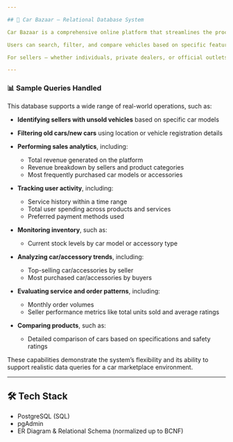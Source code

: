 ```yaml
---

## 🚗 Car Bazaar – Relational Database System

Car Bazaar is a comprehensive online platform that streamlines the process of buying, selling, and servicing cars and their accessories. It is backed by a robust relational database system built using **PostgreSQL** and designed in **pgAdmin**.

Users can search, filter, and compare vehicles based on specific features — even down to number plates for second-hand cars. The platform also includes a dedicated section for accessories, complete with user reviews.

For sellers — whether individuals, private dealers, or official outlets — Car Bazaar provides sales analytics to help optimize performance. Buyers can add items to their wishlist, rate products and sellers, and enjoy a reliable end-to-end experience from selection to after-sales service.

---
```


### 📊 Sample Queries Handled

This database supports a wide range of real-world operations, such as:

* **Identifying sellers with unsold vehicles** based on specific car models
* **Filtering old cars/new cars** using location or vehicle registration details
* **Performing sales analytics**, including:
  * Total revenue generated on the platform
  * Revenue breakdown by sellers and product categories
  * Most frequently purchased car models or accessories
    
* **Tracking user activity**, including:
  * Service history within a time range
  * Total user spending across products and services
  * Preferred payment methods used
    
* **Monitoring inventory**, such as:
  * Current stock levels by car model or accessory type
    
* **Analyzing car/accessory trends**, including:
  * Top-selling car/accessories by seller
  * Most purchased car/accessories by buyers
   
    
* **Evaluating service and order patterns**, including:
  * Monthly order volumes
  * Seller performance metrics like total units sold and average ratings
    
* **Comparing products**, such as:
  * Detailed comparison of cars based on specifications and safety ratings

These capabilities demonstrate the system’s flexibility and its ability to support realistic data queries for a car marketplace environment.


---

## 🛠️ Tech Stack

* PostgreSQL (SQL)
* pgAdmin
* ER Diagram & Relational Schema (normalized up to BCNF)

